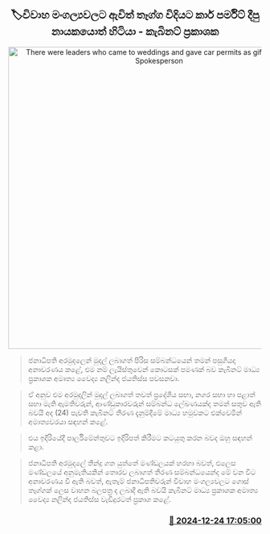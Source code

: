 <p align='center'><b><h2 align='center' title='There were leaders who came to weddings and gave car permits as gifts - Cabinet Spokesperson'>🏷විවාහ මංගල්‍යවලට ඇවිත් තෑග්ග විදියට කාර් පර්මිට් දීපු නායකයොත් හිටියා - කැබිනට් ප්‍රකාශක</h2></b></p>
<p align='center'><img src='https://helakuru.sgp1.cdn.digitaloceanspaces.com/esana/images/lib/nalinda-jayathissa-cabinet-2024.jpg' width='600' alt='There were leaders who came to weddings and gave car permits as gifts - Cabinet Spokesperson'></p>

> ජනාධිපති අරමුදලෙන් මුදල් ලබාගත් පිරිස සම්බන්ධයෙන් තමන් පසුගියදා අනාවරණය කළේ, එම නම් ලැයිස්තුවෙන් කොටසක් පමණක් බව කැබිනට් මාධ්‍ය ප්‍රකාශක අමාත්‍ය වෛද්‍ය නලින්ද ජයතිස්ස පවසනවා.

> ඒ අනුව එම අරමුදලින් මුදල් ලබාගත් තවත් ප්‍රදේශීය සභා, නගර සභා හා පළාත් සභා මැති ඇමතිවරුන්, ආණ්ඩුකාරවරුන් සම්බන්ධ ලේඛණයක්ද තමන් සතුව ඇති බවයි අද (24) පැවති කැබිනට් තීරණ දැනුම්දීමේ මාධ්‍ය හමුවකට එක්වෙමින් අමාත්‍යවරයා සඳහන් කළේ.

> එය ඉදිරියේදී පාර්ලිමේන්තුවට ඉදිරිපත් කිරීමට කටයුතු කරන බවද ඔහු සඳහන් කළා.

> ජනාධිපති අරමුදලේ තීන්දු ගත යුත්තේ මණ්ඩලයක් හරහා බවත්, එලෙස මණ්ඩලයේ අනුමැතියකින් තොරව ලබාගත් තීරණ සම්බන්ධයෙන්ද මේ වන විට අනාවරණය වී ඇති බවත්, ඇතැම් ජනාධිපතිවරුන් විවාහ මංගල්‍යවලට ගොස් තෑග්ගක් ලෙස වාහන බලපත්‍ර ද ලබාදී ඇති බවයි කැබිනට් මාධ්‍ය ප්‍රකාශක අමාත්‍ය වෛද්‍ය නලින්ද ජයතිස්ස වැඩිදුරටත් ප්‍රකාශ කළේ. 



<h3 align='right'><a href='https://www.helakuru.lk/esana/p/106106/'>📅 2024-12-24 17:05:00</a></h3>
